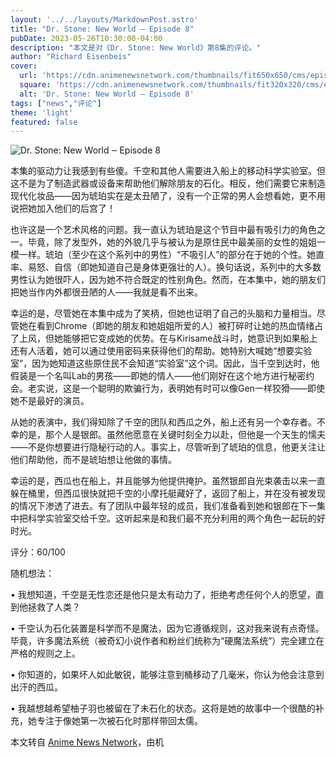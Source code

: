 ```yaml
---
layout: '../../layouts/MarkdownPost.astro'
title: "Dr. Stone: New World ‒ Episode 8"
pubDate: 2023-05-26T10:30:00-04:00
description: "本文是对《Dr. Stone: New World》第8集的评论。"
author: "Richard Eisenbeis"
cover:
  url: 'https://cdn.animenewsnetwork.com/thumbnails/fit650x650/cms/episode-review.4/198459/drstone8.jpg'
  square: 'https://cdn.animenewsnetwork.com/thumbnails/fit320x320/cms/episode-review.4/198459/drstone8.jpg'
  alt: 'Dr. Stone: New World ‒ Episode 8'
tags: ["news","评论"]
theme: 'light'
featured: false
---
```


![Dr. Stone: New World ‒ Episode 8](https://cdn.animenewsnetwork.com/thumbnails/fit650x650/cms/episode-review.4/198459/drstone8.jpg)

本集的驱动力让我感到有些傻。千空和其他人需要进入船上的移动科学实验室。但这不是为了制造武器或设备来帮助他们解除朋友的石化。相反，他们需要它来制造现代化妆品——因为琥珀实在是太丑陋了，没有一个正常的男人会想看她，更不用说把她加入他们的后宫了！

也许这是一个艺术风格的问题。我一直认为琥珀是这个节目中最有吸引力的角色之一。毕竟，除了发型外，她的外貌几乎与被认为是原住民中最美丽的女性的姐姐一模一样。琥珀（至少在这个系列中的男性）“不吸引人”的部分在于她的个性。她直率、易怒、自信（即她知道自己是身体更强壮的人）。换句话说，系列中的大多数男性认为她很吓人，因为她不符合既定的性别角色。然而，在本集中，她的朋友们把她当作内外都很丑陋的人——我就是看不出来。

幸运的是，尽管她在本集中成为了笑柄，但她也证明了自己的头脑和力量相当。尽管她在看到Chrome（即她的朋友和她姐姐所爱的人）被打碎时让她的热血情绪占了上风，但她能够把它变成她的优势。在与Kirisame战斗时，她意识到如果船上还有人活着，她可以通过使用密码来获得他们的帮助。她特别大喊她“想要实验室”，因为她知道这些原住民不会知道“实验室”这个词。因此，当千空到达时，他假装是一个名叫Lab的男孩——即她的情人——他们刚好在这个地方进行秘密约会。老实说，这是一个聪明的欺骗行为，表明她有时可以像Gen一样狡猾——即使她不是最好的演员。

从她的表演中，我们得知除了千空的团队和西瓜之外，船上还有另一个幸存者。不幸的是，那个人是银郎。虽然他愿意在关键时刻全力以赴，但他是一个天生的懦夫——不是你想要进行隐秘行动的人。事实上，尽管听到了琥珀的信息，他更关注让他们帮助他，而不是琥珀想让他做的事情。

幸运的是，西瓜也在船上，并且能够为他提供掩护。虽然银郎自光束袭击以来一直躲在桶里，但西瓜很快就把千空的小摩托艇藏好了，返回了船上，并在没有被发现的情况下渗透了进去。有了团队中最年轻的成员，我们准备看到她和银郎在下一集中把科学实验室交给千空。这听起来是和我们最不充分利用的两个角色一起玩的好时光。

评分：60/100

随机想法：

• 我想知道，千空是无性恋还是他只是太有动力了，拒绝考虑任何个人的愿望，直到他拯救了人类？

• 千空认为石化装置是科学而不是魔法，因为它遵循规则，这对我来说有点奇怪。毕竟，许多魔法系统（被奇幻小说作者和粉丝们统称为“硬魔法系统”）完全建立在严格的规则之上。

• 你知道的，如果坏人如此敏锐，能够注意到桶移动了几毫米，你认为他会注意到出汗的西瓜。

• 我越想越希望柚子羽也被留在了未石化的状态。这将是她的故事中一个很酷的补充，她专注于像她第一次被石化时那样带回太儒。 

本文转自 [Anime News Network](https://www.animenewsnetwork.com/review/dr-stone-new-world/episode-8/.198459)，由机